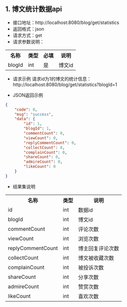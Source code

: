 ## 1. 博文统计数据api
- 接口地址：http://localhost:8080/blog/get/statistics
- 返回格式：json
- 请求方式：get
- 请求参数说明：
<table>
<tr>
<th>名称</th>
<th>类型</th>
<th>必填</th>
<th>说明</th>
</tr>
<tr>
<td>blogId</td>
<td>int</td>
<td>是</td>
<td>博文id</td>
</tr>
</table>

- 请求示例
请求id为1的博文的统计信息：<br>
http://localhost:8080/blog/get/statistics?blogId=1

- JSON返回示例
```json
{
    "code": 0,
    "msg": "success",
    "data": {
        "id": 1,
        "blogId": 1,
        "commentCount": 0,
        "viewCount": 0,
        "replyCommentCount": 0,
        "collectCount": 0,
        "complainCount": 0,
        "shareCount": 0,
        "admireCount": 0,
        "likeCount": 0
    }
}
```

- 结果集说明
<table>
<tr>
<th>名称</th>
<th>类型</th>
<th>说明</th>
</tr>
<tr>
<td>id</td>
<td>int</td>
<td>数据id</td>
</tr>
<tr>
<td>blogId</td>
<td>int</td>
<td>博文id</td>
</tr>
<tr>
<td>commentCount</td>
<td>int</td>
<td>评论次数</td>
</tr>
<tr>
<td>viewCount</td>
<td>int</td>
<td>浏览次数</td>
</tr>
<tr>
<td>replyCommentCount</td>
<td>int</td>
<td>博主回复评论次数</td>
</tr>
<tr>
<td>collectCount</td>
<td>int</td>
<td>博文被收藏次数</td>
</tr>
<tr>
<td>complainCount</td>
<td>int</td>
<td>被投诉次数</td>
</tr>
<tr>
<td>shareCount</td>
<td>int</td>
<td>分享次数</td>
</tr>
<tr>
<td>admireCount</td>
<td>int</td>
<td>赞赏次数</td>
</tr>
<tr>
<td>likeCount</td>
<td>int</td>
<td>喜欢次数</td>
</tr>
</table>
